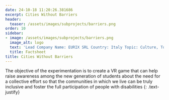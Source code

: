 ```yaml
---
date: 24-10-18 11:20:26.381686
excerpt: Cities Without Barriers
header:
  teaser: /assets/images/subprojects/barriers.png
order: 10
sidebar:
- image: /assets/images/subprojects/barriers.png
  image_alt: logo
  text: 'Lead Company Name: EURIX SRL Country: Italy Topic: Culture, Tourism & Entertainment'
  title: Factsheet
title: Cities Without Barriers
---
```

The objective of the experimentation is to create a VR game that can help raise awareness among the new generation of students about the need for a collective effort so that the communities in which we live can be truly inclusive and foster the full participation of people with disabilities
{: .text-justify}

